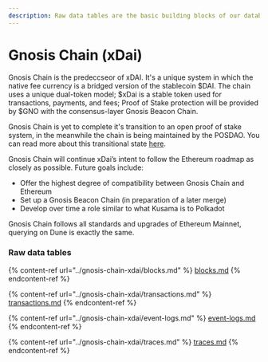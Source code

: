 ```yaml
---
description: Raw data tables are the basic building blocks of our database.
---
```


# Gnosis Chain (xDai)

Gnosis Chain is the predeccseor of xDAI. It's a unique system in which the native fee currency is a bridged version of the stablecoin $DAI. The chain uses a unique dual-token model; $xDai is a stable token used for transactions, payments, and fees; Proof of Stake protection will be provided by $GNO with the consensus-layer Gnosis Beacon Chain.

Gnosis Chain is yet to complete it's transition to an open proof of stake system, in the meanwhile the chain is being maintained by the POSDAO. You can read more about this transitional state [here](https://developers.gnosischain.com/for-validators/consensus).

Gnosis Chain will continue xDai’s intent to follow the Ethereum roadmap as closely as possible. Future goals include:

* Offer the highest degree of compatibility between Gnosis Chain and Ethereum
* Set up a Gnosis Beacon Chain (in preparation of a later merge)
* Develop over time a role similar to what Kusama is to Polkadot

Gnosis Chain follows all standards and upgrades of Ethereum Mainnet, querying on Dune is exactly the same.

### Raw data tables

{% content-ref url="../gnosis-chain-xdai/blocks.md" %}
[blocks.md](../gnosis-chain-xdai/blocks.md)
{% endcontent-ref %}

{% content-ref url="../gnosis-chain-xdai/transactions.md" %}
[transactions.md](../gnosis-chain-xdai/transactions.md)
{% endcontent-ref %}

{% content-ref url="../gnosis-chain-xdai/event-logs.md" %}
[event-logs.md](../gnosis-chain-xdai/event-logs.md)
{% endcontent-ref %}

{% content-ref url="../gnosis-chain-xdai/traces.md" %}
[traces.md](../gnosis-chain-xdai/traces.md)
{% endcontent-ref %}
